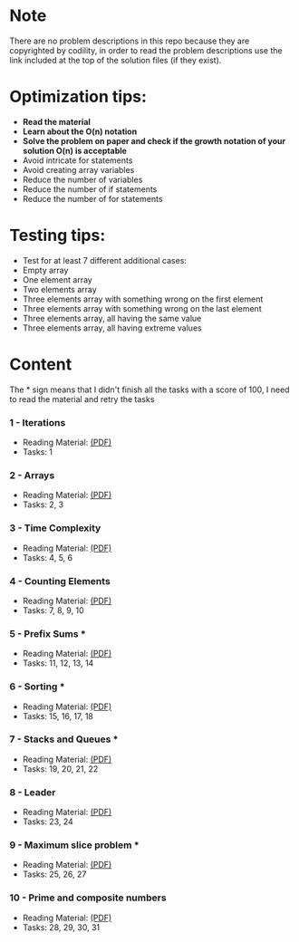 # Note
There are no problem descriptions in this repo because they are copyrighted by codility, in order to read the problem descriptions use the link included at the top of the solution files (if they exist).

# Optimization tips:

* __Read the material__
* __Learn about the O(n) notation__
* __Solve the problem on paper and check if the growth notation of your solution O(n) is acceptable__
* Avoid intricate for statements
* Avoid creating array variables
* Reduce the number of variables
* Reduce the number of if statements
* Reduce the number of for statements

# Testing tips:

* Test for at least 7 different additional cases:
* Empty array
* One element array
* Two elements array
* Three elements array with something wrong on the first element
* Three elements array with something wrong on the last element
* Three elements array, all having the same value
* Three elements array, all having extreme values


# Content
The * sign means that I didn't finish all the tasks with a score of 100, I need to read the material and retry the tasks  

### 1 - Iterations
* Reading Material: [(PDF)](https://codility.com/media/train/Iterations.pdf)
* Tasks: 1

### 2 - Arrays
* Reading Material: [(PDF)](https://codility.com/media/train/0-Arrays.pdf)
* Tasks: 2, 3

### 3 - Time Complexity
* Reading Material: [(PDF)](https://codility.com/media/train/1-TimeComplexity.pdf)
* Tasks: 4, 5, 6

### 4 - Counting Elements
* Reading Material: [(PDF)](https://codility.com/media/train/2-CountingElements.pdf)
* Tasks: 7, 8, 9, 10

### 5 - Prefix Sums *
* Reading Material: [(PDF)](https://codility.com/media/train/3-PrefixSums.pdf)
* Tasks: 11, 12, 13, 14

### 6 - Sorting *
* Reading Material: [(PDF)](https://codility.com/media/train/4-Sorting.pdf)
* Tasks: 15, 16, 17, 18

### 7 - Stacks and Queues *
* Reading Material: [(PDF)](https://codility.com/media/train/5-Stacks.pdf)
* Tasks: 19, 20, 21, 22

### 8 - Leader
* Reading Material: [(PDF)](https://codility.com/media/train/6-Leader.pdf)
* Tasks: 23, 24

### 9 - Maximum slice problem *
* Reading Material: [(PDF)](https://codility.com/media/train/7-MaxSlice.pdf)
* Tasks: 25, 26, 27

### 10 - Prime and composite numbers
* Reading Material: [(PDF)](https://codility.com/media/train/8-PrimeNumbers.pdf)
* Tasks: 28, 29, 30, 31
